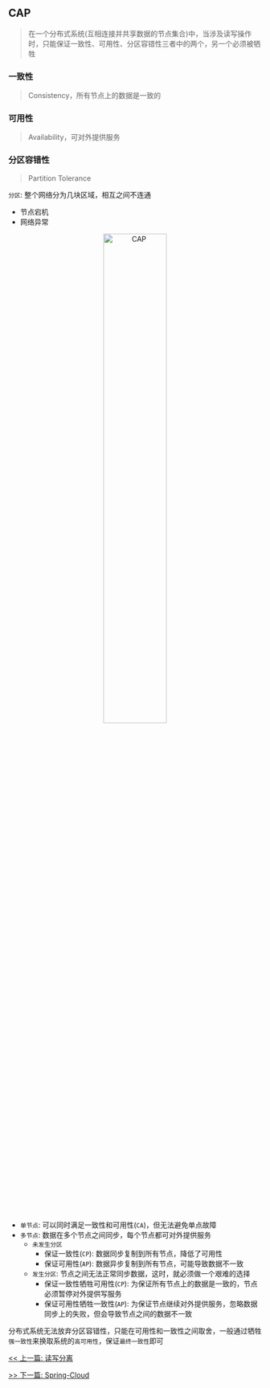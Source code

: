 ## CAP

> 在一个分布式系统(互相连接并共享数据的节点集合)中，当涉及读写操作时，只能保证一致性、可用性、分区容错性三者中的两个，另一个必须被牺牲

### 一致性

> Consistency，所有节点上的数据是一致的

### 可用性

> Availability，可对外提供服务

### 分区容错性

> Partition Tolerance

`分区`: 整个网络分为几块区域，相互之间不连通

* 节点宕机
* 网络异常

<p style="text-align: center;"><img src="_media/distribution/cap.jpg" alt="CAP" style="width: 50%"></p>

* `单节点`: 可以同时满足一致性和可用性(`CA`)，但无法避免单点故障
* `多节点`: 数据在多个节点之间同步，每个节点都可对外提供服务
    * `未发生分区`
        * 保证一致性(`CP`): 数据同步复制到所有节点，降低了可用性
        * 保证可用性(`AP`): 数据异步复制到所有节点，可能导致数据不一致
    * `发生分区`: 节点之间无法正常同步数据，这时，就必须做一个艰难的选择
        * 保证一致性牺牲可用性(`CP`): 为保证所有节点上的数据是一致的，节点必须暂停对外提供写服务
        * 保证可用性牺牲一致性(`AP`): 为保证节点继续对外提供服务，忽略数据同步上的失败，但会导致节点之间的数据不一致

分布式系统无法放弃分区容错性，只能在可用性和一致性之间取舍，一般通过牺牲`强一致性`来换取系统的`高可用性`，保证`最终一致性`即可


[<< 上一篇: 读写分离](9-数据库/读写分离.md)

[>> 下一篇: Spring-Cloud](10-分布式/Spring-Cloud.md)
